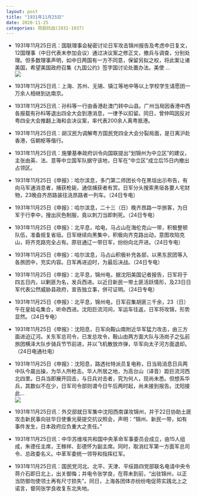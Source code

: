```yaml
---
layout: post
title: "1931年11月25日"
date: 2020-11-25
categories: 局部抗战(1931-1937)
---
```


<meta name="referrer" content="no-referrer" />

- 1931年11月25日讯：国联理事会秘密讨论日军攻击锦州报告及考虑中日复文，12国理事（中日代表未参加会议）通过决议案之修正文，撤兵与调查，分别处理。但多数理事声明，如中日两国有一方不同意，保留另拟之权，将此案让诸美国，希望美国政府召集《九国公约》签字国讨论处置办法。美使 ... <br/><img src="https://wx4.sinaimg.cn/large/aca367d8ly1gl1pv4x8a0j20c8090dfv.jpg" />

- 1931年11月25日讯：上海、苏州、无锡、镇江等地中等以上学校学生请愿团一万余人相继到达南京。 

- 1931年11月25日讯：孙科等一行由香港赴澳门转中山县。广州当局因香港中西各报载有孙科等退出四全大会到港消息，一律予以扣留。同日，曾仲鸣因反对粤四全大会推翻上海和会决议案，率代表200余人离粤抵港。 

- 1931年11月25日讯：胡汉民为调解粤方国民党四全大会分裂局面，是日离沪赴香港，伍朝枢等偕行。 

- 1931年11月25日讯：施肇基奉政府训令向国联提出“划锦州为中立区”的建议，主张由英、法、意等中立国军队据守该地，日军在“中立区”成立后15日内撤出占领区。 

- 1931年11月25日《申报》：哈尔滨息，多门第二师团长今在黑垣出示布告，有向马军通消息者，捕获枪毙，通信捕获者有赏。日军分头搜索黑垣各要人宅财物，23晚自齐昂路装往洮昂路者一列车。（24日专电） 

- 1931年11月25日《申报》：哈尔滨息，二十三（日）晚齐昂路一华旅客，为日军于行李中，搜出灰色制服，竟以刺刀当即刺死。（24日专电） 

- 1931年11月25日《申报》：北平息，哈电，马占山在海伦克山一带，积极整顿队伍，准备规复省垣。日军继续向黑集中，积极向齐克路出动，意图攻陷克山，将齐克路完全占有。原驻通辽一带日军，纷纷向北开进。（24日专电） 

- 1931年11月25日《申报》：哈尔滨息，马占山积极补充各部，以黑东民团等入各旅团中，充实内容。日军再进迫时，为最后决战。（24日专电） 

- 1931年11月25日《申报》：北平息，锦州电，据沈阳美国记者报告，日军将于四五日内，以剿匪为名，发兵西进。以近日新民一带土匪活跃情形，及23日日军代表公然威胁县政府，宣告独立事，併可证明。（24日专电） 

- 1931年11月25日《申报》：北平息，锦州电，日军召集胡匪三千余，23（日）午在皇姑屯集合，听命西进。沈阳巨流河间，军运车往返，日军将攻锦，形势显然。（24日专电） 

- 1931年11月25日《申报》：沈阳息，日军向鞍山南附近华军猛力攻击，由三方面进迫辽河。关东军总司令，已发总攻令，鞍山由两方面大队与汤岗子之弘前旅团横泽大队步骑兵节节前进，并以飞机散放炸弹，华军向太子河方面退却。（24日电通社电） 

- 1931年11月25日《申报》：沈阳息，路透社特派员复电称，日当局消息日兵两中队今晨出操，为华人所枪击。华人所居之地，为高台山（译音）距巨流河西北四里。日兵当即展开回击，与日兵对击者，究为何人，现尚未悉。但想系华兵，其数似不在少，日军司令部则谓今日午后两时起，尚未接到报告。沈阳接此... <br/><img src="https://wx1.sinaimg.cn/large/aca367d8ly1gl151xfg4pj20c80aydfx.jpg" />

- 1931年11月25日讯：外交部就日军集中沈阳西南谋攻锦州，并于22日协助土匪攻击新民事向驻华日使重光葵提交抗议照会，声明：“锦州、新民一带，如有事件发生，日本政府应负重大之责任。” 

- 1931年11月25日讯：中华苏维埃共和国中央革命军事委员会成立，由15人组成，朱德任主席，王稼祥、彭德怀为副主席。同时，取消红军第一方面军总司令、总政委名义。中革军委统一领导和指挥红军。 

- 1931年11月25日讯：国民党河北、北平、天津、平绥路四党部联名电请中央令蒋介石即日北上，出关御侮；并电令张学良，在蒋未到前，“出驻锦州，以正当防御勿使领土再有尺寸损失”。同日，上海各团体亦纷纷电促蒋实践北上之诺言，督同张学良收复东北失地。 

